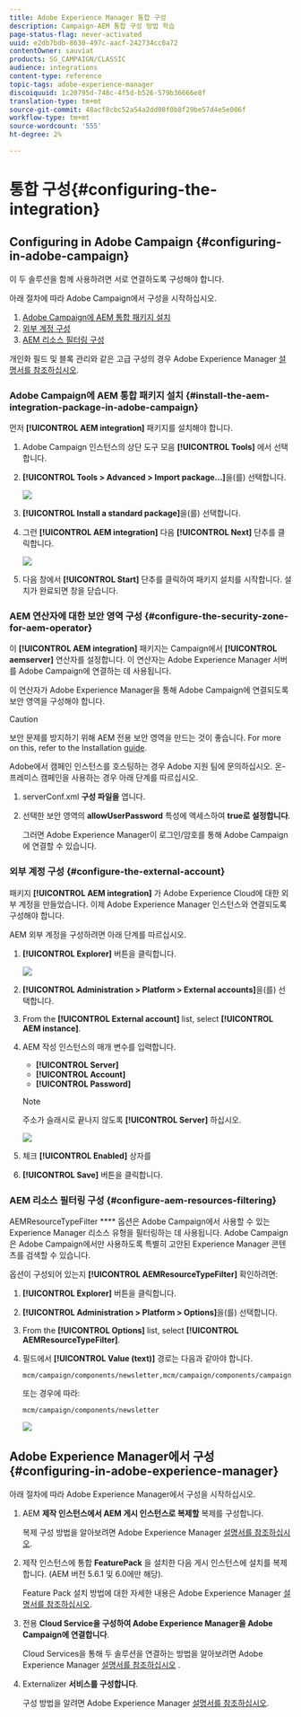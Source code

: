 ```yaml
---
title: Adobe Experience Manager 통합 구성
description: Campaign-AEM 통합 구성 방법 학습
page-status-flag: never-activated
uuid: e2db7bdb-8630-497c-aacf-242734cc0a72
contentOwner: sauviat
products: SG_CAMPAIGN/CLASSIC
audience: integrations
content-type: reference
topic-tags: adobe-experience-manager
discoiquuid: 1c20795d-748c-4f5d-b526-579b36666e8f
translation-type: tm+mt
source-git-commit: 48acf8cbc52a54a2dd08f0b8f29be57d4e5e006f
workflow-type: tm+mt
source-wordcount: '555'
ht-degree: 2%

---
```



# 통합 구성{#configuring-the-integration}

## Configuring in Adobe Campaign {#configuring-in-adobe-campaign}

이 두 솔루션을 함께 사용하려면 서로 연결하도록 구성해야 합니다.

아래 절차에 따라 Adobe Campaign에서 구성을 시작하십시오.

1. [Adobe Campaign에 AEM 통합 패키지 설치](#install-the-aem-integration-package-in-adobe-campaign)
1. [외부 계정 구성](#configure-the-external-account)
1. [AEM 리소스 필터링 구성](#configure-aem-resources-filtering)

개인화 필드 및 블록 관리와 같은 고급 구성의 경우 Adobe Experience Manager [설명서를 참조하십시오](https://helpx.adobe.com/experience-manager/6-5/sites/administering/using/campaignonpremise.html).

### Adobe Campaign에 AEM 통합 패키지 설치 {#install-the-aem-integration-package-in-adobe-campaign}

먼저 **[!UICONTROL AEM integration]** 패키지를 설치해야 합니다.

1. Adobe Campaign 인스턴스의 상단 도구 모음 **[!UICONTROL Tools]** 에서 선택합니다.
1. **[!UICONTROL Tools > Advanced > Import package...]**&#x200B;을(를) 선택합니다.

   ![](assets/aem_config_1.png)

1. **[!UICONTROL Install a standard package]**&#x200B;을(를) 선택합니다.
1. 그런 **[!UICONTROL AEM integration]** 다음 **[!UICONTROL Next]** 단추를 클릭합니다.

   ![](assets/aem_config_2.png)

1. 다음 창에서 **[!UICONTROL Start]** 단추를 클릭하여 패키지 설치를 시작합니다. 설치가 완료되면 창을 닫습니다.

### AEM 연산자에 대한 보안 영역 구성 {#configure-the-security-zone-for-aem-operator}

이 **[!UICONTROL AEM integration]** 패키지는 Campaign에서 **[!UICONTROL aemserver]** 연산자를 설정합니다. 이 연산자는 Adobe Experience Manager 서버를 Adobe Campaign에 연결하는 데 사용됩니다.

이 연산자가 Adobe Experience Manager을 통해 Adobe Campaign에 연결되도록 보안 영역을 구성해야 합니다.

>[!CAUTION]
>
>보안 문제를 방지하기 위해 AEM 전용 보안 영역을 만드는 것이 좋습니다. For more on this, refer to the Installation [guide](../../installation/using/configuring-campaign-server.md#defining-security-zones).

Adobe에서 캠페인 인스턴스를 호스팅하는 경우 Adobe 지원 팀에 문의하십시오. 온-프레미스 캠페인을 사용하는 경우 아래 단계를 따르십시오.

1. serverConf.xml **구성 파일을** 엽니다.
1. 선택한 보안 영역의 **allowUserPassword** 특성에 액세스하여 **true로 설정합니다**.

   그러면 Adobe Experience Manager이 로그인/암호를 통해 Adobe Campaign에 연결할 수 있습니다.

### 외부 계정 구성 {#configure-the-external-account}

패키지 **[!UICONTROL AEM integration]** 가 Adobe Experience Cloud에 대한 외부 계정을 만들었습니다. 이제 Adobe Experience Manager 인스턴스와 연결되도록 구성해야 합니다.

AEM 외부 계정을 구성하려면 아래 단계를 따르십시오.

1. **[!UICONTROL Explorer]** 버튼을 클릭합니다.

   ![](assets/aem_config_3.png)

1. **[!UICONTROL Administration > Platform > External accounts]**&#x200B;을(를) 선택합니다.
1. From the **[!UICONTROL External account]** list, select **[!UICONTROL AEM instance]**.
1. AEM 작성 인스턴스의 매개 변수를 입력합니다.

   * **[!UICONTROL Server]**
   * **[!UICONTROL Account]**
   * **[!UICONTROL Password]**

   >[!NOTE]
   >
   >주소가 슬래시로 끝나지 않도록 **[!UICONTROL Server]** 하십시오.

   ![](assets/aem_config_4.png)

1. 체크 **[!UICONTROL Enabled]** 상자를
1. **[!UICONTROL Save]** 버튼을 클릭합니다.

### AEM 리소스 필터링 구성 {#configure-aem-resources-filtering}

AEMResourceTypeFilter **** 옵션은 Adobe Campaign에서 사용할 수 있는 Experience Manager 리소스 유형을 필터링하는 데 사용됩니다. Adobe Campaign은 Adobe Campaign에서만 사용하도록 특별히 고안된 Experience Manager 콘텐츠를 검색할 수 있습니다.

옵션이 구성되어 있는지 **[!UICONTROL AEMResourceTypeFilter]** 확인하려면:

1. **[!UICONTROL Explorer]** 버튼을 클릭합니다.
1. **[!UICONTROL Administration > Platform > Options]**&#x200B;을(를) 선택합니다.
1. From the **[!UICONTROL Options]** list, select **[!UICONTROL AEMResourceTypeFilter]**.
1. 필드에서 **[!UICONTROL Value (text)]** 경로는 다음과 같아야 합니다.

   ```
   mcm/campaign/components/newsletter,mcm/campaign/components/campaign_newsletterpage,mcm/neolane/components/newsletter
   ```

   또는 경우에 따라:

   ```
   mcm/campaign/components/newsletter
   ```

   ![](assets/aem_config_5.png)

## Adobe Experience Manager에서 구성 {#configuring-in-adobe-experience-manager}

아래 절차에 따라 Adobe Experience Manager에서 구성을 시작하십시오.

1. AEM **제작 인스턴스에서 AEM 게시 인스턴스로 복제할** 복제를 구성합니다.

   복제 구성 방법을 알아보려면 Adobe Experience Manager [설명서를 참조하십시오](https://helpx.adobe.com/experience-manager/6-5/sites/deploying/using/replication.html).

1. 제작 인스턴스에 통합 **FeaturePack** 을 설치한 다음 게시 인스턴스에 설치를 복제합니다. (AEM 버전 5.6.1 및 6.0에만 해당).

   Feature Pack 설치 방법에 대한 자세한 내용은 Adobe Experience Manager [설명서를 참조하십시오](https://helpx.adobe.com/experience-manager/aem-previous-versions.html).

1. 전용 **Cloud Service을 구성하여 Adobe Experience Manager을 Adobe Campaign에 연결합니다**.

   Cloud Services을 통해 두 솔루션을 연결하는 방법을 알아보려면 Adobe Experience Manager [설명서를 참조하십시오](https://helpx.adobe.com/experience-manager/6-5/sites/administering/using/campaignonpremise.html#ConfiguringAdobeExperienceManager) .

1. Externalizer **서비스를 구성합니다**.

   구성 방법을 알려면 Adobe Experience Manager [설명서를 참조하십시오](https://helpx.adobe.com/experience-manager/6-5/sites/developing/using/externalizer.html).

